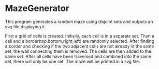 # MazeGenerator
This program generates a random maze using disjoint sets and outputs an svg file displaying it.

First a grid of cells is created. Initially, each cell is in a separate set. Then a cell and a border(top,bottom,right,left) are randomly selected. After finding a border and checking if the two adjacent cells are not already in the same set, the wall connecting them is removed. The cells are then added to the same set. After all cells have been traversed and combined into the same set, there will only be one set. The maze will be printed in a svg file.
